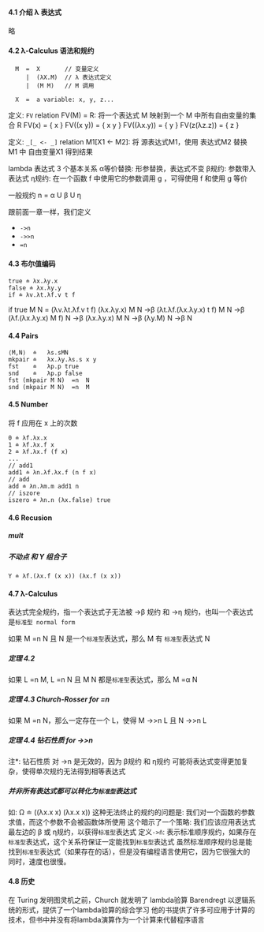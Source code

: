 #### 4.1 介绍 λ 表达式
略

#### 4.2 λ-Calculus 语法和规约
```BNF
  M  =  X       // 变量定义
     |  (λX.M)  // λ 表达式定义
     |  (M M)   // M 调用

  X  =  a variable: x, y, z...
```

定义: `FV` relation
FV(M) = R: 将一个表达式 M 映射到一个 M 中所有自由变量的集合 R
FV(x) = { x }
FV((x y)) = { x y }
FV((λx.y)) = { y }
FV(z(λz.z)) = { z }

定义: `_[_ <- _]` relation
M1\[X1 <- M2\]: 将 源表达式M1，使用 表达式M2 替换 M1 中 自由变量X1 得到结果

lambda 表达式 3 个基本关系
α等价替换: 形参替换，表达式不变
β规约: 参数带入表达式
η规约: 在一个函数 f 中使用它的参数调用 g ，可得使用 f 和使用 g 等价

一般规约 n = α U β U η

跟前面一章一样，我们定义
* `->n`
* `->>n`
* `=n`

#### 4.3 布尔值编码
```
true ≐ λx.λy.x
false ≐ λx.λy.y
if ≐ λv.λt.λf.v t f
```
if true M N =   (λv.λt.λf.v t f) (λx.λy.x) M N
            ->β (λt.λf.(λx.λy.x) t f) M N
            ->β (λf.(λx.λy.x) M f) N
            ->β (λx.λy.x) M N
            ->β (λy.M) N
            ->β N

#### 4.4 Pairs
```
⟨M,N⟩  ≐   λs.sMN
mkpair ≐   λx.λy.λs.s x y
fst    ≐   λp.p true
snd    ≐   λp.p false
fst (mkpair M N)  =n  N
snd (mkpair M N)  =n  M
```

#### 4.5 Number
将 f 应用在 x 上的次数
```
0 ≐ λf.λx.x
1 ≐ λf.λx.f x
2 ≐ λf.λx.f (f x)
...
// add1
add1 ≐ λn.λf.λx.f (n f x)
// add
add ≐ λn.λm.m add1 n
// iszore
iszero ≐ λn.n (λx.false) true
```

#### 4.6 Recusion

##### mult

##### 不动点 和 Y 组合子
```
Y ≐ λf.(λx.f (x x)) (λx.f (x x))
```

#### 4.7 λ-Calculus
表达式完全规约，指一个表达式子无法被 ->β 规约 和 ->η 规约，也叫一个表达式是`标准型 normal form`

如果 M =n N 且 N 是一个`标准型`表达式，那么 M 有 `标准型`表达式 N

##### 定理 4.2
如果 L =n M, L =n N 且 M N 都是`标准型`表达式，那么 M =α N

##### 定理 4.3 Church-Rosser for =n
如果 M =n N，那么一定存在一个 L，使得 M ->>n L 且 N ->>n L

##### 定理 4.4 钻石性质 for ->>n
注*: 钻石性质 对 ->n 是无效的，因为 β规约 和 η规约 可能将表达式变得更加复杂，使得单次规约无法得到相等表达式

##### 并非所有表达式都可以转化为`标准型`表达式
如: Ω ≐ ((λx.x x) (λx.x x))
这种无法终止的规约的问题是: 我们对一个函数的参数求值，而这个参数不会被函数体所使用
这个暗示了一个策略: 我们应该应用表达式最左边的 β 或 η规约，以获得`标准型`表达式
定义`->n̄`: 表示标准顺序规约，如果存在`标准型`表达式，这个关系符保证一定能找到`标准型`表达式
虽然标准顺序规约总是能找到`标准型`表达式（如果存在的话），但是没有编程语言使用它，因为它很强大的同时，速度也很慢。

#### 4.8 历史
在 Turing 发明图灵机之前，Church 就发明了 lambda验算
Barendregt 以逻辑系统的形式，提供了一个lambda验算的综合学习
他的书提供了许多可应用于计算的技术，但书中并没有将lambda演算作为一个计算来代替程序语言